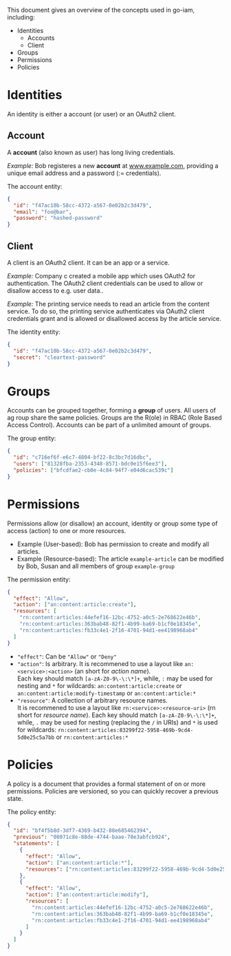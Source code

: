 This document gives an overview of the concepts used in go-iam, including:

* Identities
  * Accounts
  * Client
* Groups
* Permissions
* Policies

# Identities

An identity is either a account (or user) or an OAuth2 client.

## Account

A **account** (also known as user) has long living credentials.

*Example:* Bob registeres a new **account** at www.example.com, providing a unique email address and a password (:= credentials).

The account entity:

```json
{
  "id": "f47ac10b-58cc-4372-a567-0e02b2c3d479",
  "email": "foo@bar",
  "password": "hashed-password"
}
```

## Client

A client is an OAuth2 client. It can be an app or a service.

*Example:* Company c created a mobile app which uses OAuth2 for authentication. The OAuth2 client credentials can be used to allow or disallow access to e.g. user data..

*Example:* The printing service needs to read an article from the content service. To do so, the printing service authenticates via OAuth2 client credentials grant and is allowed or disallowed access by the article service.

The identity entity:

```json
{
  "id": "f47ac10b-58cc-4372-a567-0e02b2c3d479",
  "secret": "cleartext-password"
}
```

# Groups

Accounts can be grouped together, forming a **group** of users. All users of ag roup
share the same policies. Groups are the R(ole) in RBAC (Role Based Access Control).
Accounts can be part of a unlimited amount of groups.

The group entity:

```json
{
  "id": "c716ef6f-e6c7-4804-bf22-8c3bc7d16dbc",
  "users": ["81328fba-2353-4348-8571-bdc0e15f6ee3"],
  "policies": ["bfcdfae2-cb0e-4c84-94f7-e04d6cac539c"]
}
```

# Permissions

Permissions allow (or disallow) an account, identity or group some type of access (action) to one or more resources.

* Example (User-based): Bob has permission to create and modify all articles.
* Example (Resource-based): The article `example-article` can be modified by Bob, Susan and all members of group `example-group`

The permission entity:

```json
{
  "effect": "Allow",
  "action": ["an:content:article:create"],
  "resources": [
    "rn:content:articles:44efef16-12bc-4752-a0c5-2e768622e46b",
    "rn:content:articles:363bab48-82f1-4b99-ba69-b1cf0e18345e",
    "rn:content:articles:fb33c4e1-2f16-4701-94d1-ee4198968ab4"
  ]
}
```

* `"effect"`: Can be `"Allow"` or `"Deny"`
* `"action"`: Is arbitrary. It is recommened to use a layout like `an:<service>:<action>` (an short for *action name*).  
Each key should match `[a-zA-Z0-9\-\:\*]+`, while, `:` may be used for nesting and `*` for wildcards:
`an:content:article:create` or `an:content:article:modify-timestamp` or `an:content:article:*`
* `"resource"`: A collection of arbitrary resource names.  
It is recommened to use a layout like `rn:<service>:<resource-uri>` (rn short for *resource name*).
Each key should match `[a-zA-Z0-9\-\:\*]+`, while, `.` may be used for nesting (replacing the `/` in URIs) and `*` is used for wildcards:
`rn:content:articles:83299f22-5958-469b-9cd4-5d0e25c5a7bb` or `rn:content:articles:*`

# Policies

A policy is a document that provides a formal statement of on or more permissions. Policies are versioned, so you can quickly recover a previous state.

The policy entity:

```json
{
  "id": "bf4f5b8d-3df7-4369-b432-88e685462394",
  "previous": "08071c8e-88de-4744-baae-78e3abfcb924",
  "statements": [
    {
      "effect": "Allow",
      "action": ["an:content:article:*"],
      "resources": ["rn:content:articles:83299f22-5958-469b-9cd4-5d0e25c5a7bb"]
    },
    {
      "effect": "Allow",
      "action": ["an:content:article:modify"],
      "resources": [
        "rn:content:articles:44efef16-12bc-4752-a0c5-2e768622e46b",
        "rn:content:articles:363bab48-82f1-4b99-ba69-b1cf0e18345e",
        "rn:content:articles:fb33c4e1-2f16-4701-94d1-ee4198968ab4"
      ]
    }
  ]
}
```
